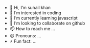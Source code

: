 - 👋 Hi, I’m suhail khan
- 👀 I’m interested in coding
- 🌱 I’m currently learning javascript 
- 💞️ I’m looking to collaborate on github
- 📫 How to reach me ...
- 😄 Pronouns: ...
- ⚡ Fun fact: ...

<!---
suhail4535/suhail4535 is a ✨ special ✨ repository because its `README.md` (this file) appears on your GitHub profile.
You can click the Preview link to take a look at your changes.
--->
